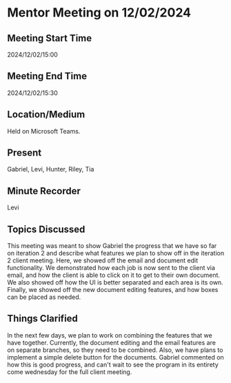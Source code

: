 # Mentor Meeting on 12/02/2024

## Meeting Start Time

2024/12/02/15:00

## Meeting End Time

2024/12/02/15:30

## Location/Medium

Held on Microsoft Teams.

## Present

Gabriel, Levi, Hunter, Riley, Tia

## Minute Recorder

Levi

## Topics Discussed

This meeting was meant to show Gabriel the progress that we have so far on iteration 2 and describe what features we plan 
to show off in the iteration 2 client meeting. Here, we showed off the email and document edit functionality. We demonstrated
how each job is now sent to the client via email, and how the client is able to click on it to get to their own document. We also
showed off how the UI is better separated and each area is its own. Finally, we showed off the new document editing
features, and how boxes can be placed as needed. 

## Things Clarified

In the next few days, we plan to work on combining the features that we have together. Currently, the document editing and
the email features are on separate branches, so they need to be combined. Also, we have plans to implement a simple delete
button for the documents. Gabriel commented on how this is good progress, and can't wait to see the program in its entirety
come wednesday for the full client meeting.
